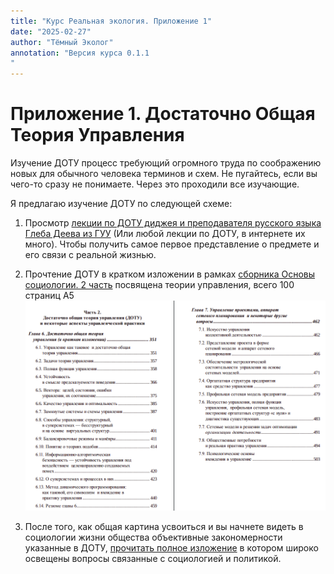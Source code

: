 ```yaml
---
title: "Курс Реальная экология. Приложение 1"
date: "2025-02-27"
author: "Тёмный Эколог"
annotation: "Версия курса 0.1.1
"
---
```

# Приложение 1. Достаточно Общая Теория Управления

Изучение ДОТУ процесс требующий огромного труда по соображению новых для обычного человека терминов и схем. Не пугайтесь, если вы чего-то сразу не понимаете. Через это проходили все изучающие.

Я предлагаю изучение ДОТУ по следующей схеме:

1. Просмотр [лекции по ДОТУ диджея и преподавателя русского языка Глеба Деева из ГУУ](https://youtu.be/KROPS8PBXkQ?si=jjnda-hBd6DVeJsO) (Или любой лекции по ДОТУ, в интернете их много). Чтобы получить самое первое представление о предмете и его связи с реальной жизнью.

2. Прочтение ДОТУ в кратком изложении в рамках [сборника Основы социологии. 2 часть](https://dotu.ru/2016/12/24/20161224-bases-of-sociology_red2016/20161224_Bases-of-Sociology.T1_red2016.pdf) посвящена теории управления, всего 100 страниц А5
![Enter image alt description](images/dotu-small.png)

3. После того, как общая картина усвоиться и вы начнете видеть в социологии жизни общества объективные закономерности указанные в ДОТУ, [прочитать полное изложение](https://dotu.ru/2011/06/26/20110626-dotu_red-2011/) в котором широко освещены вопросы связанные с социологией и политикой.

